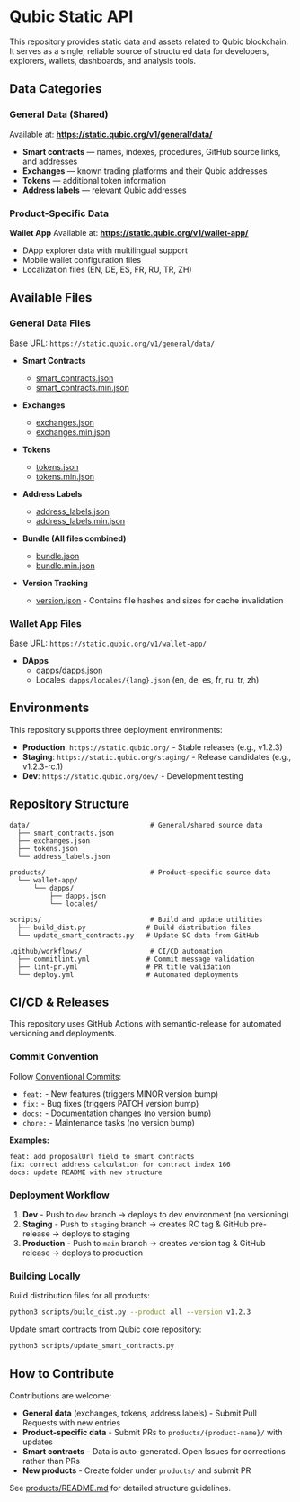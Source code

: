 # Qubic Static API

This repository provides static data and assets related to Qubic blockchain. It serves as a single, reliable source of structured data for developers, explorers, wallets, dashboards, and analysis tools.

## Data Categories

### General Data (Shared)
Available at: **https://static.qubic.org/v1/general/data/**

- **Smart contracts** — names, indexes, procedures, GitHub source links, and addresses
- **Exchanges** — known trading platforms and their Qubic addresses
- **Tokens** — additional token information
- **Address labels** — relevant Qubic addresses

### Product-Specific Data

**Wallet App**
Available at: **https://static.qubic.org/v1/wallet-app/**

- DApp explorer data with multilingual support
- Mobile wallet configuration files
- Localization files (EN, DE, ES, FR, RU, TR, ZH)

## Available Files

### General Data Files
Base URL: `https://static.qubic.org/v1/general/data/`

- **Smart Contracts**
  - [smart_contracts.json](https://static.qubic.org/v1/general/data/smart_contracts.json)
  - [smart_contracts.min.json](https://static.qubic.org/v1/general/data/smart_contracts.min.json)

- **Exchanges**
  - [exchanges.json](https://static.qubic.org/v1/general/data/exchanges.json)
  - [exchanges.min.json](https://static.qubic.org/v1/general/data/exchanges.min.json)

- **Tokens**
  - [tokens.json](https://static.qubic.org/v1/general/data/tokens.json)
  - [tokens.min.json](https://static.qubic.org/v1/general/data/tokens.min.json)

- **Address Labels**
  - [address_labels.json](https://static.qubic.org/v1/general/data/address_labels.json)
  - [address_labels.min.json](https://static.qubic.org/v1/general/data/address_labels.min.json)

- **Bundle (All files combined)**
  - [bundle.json](https://static.qubic.org/v1/general/data/bundle.json)
  - [bundle.min.json](https://static.qubic.org/v1/general/data/bundle.min.json)

- **Version Tracking**
  - [version.json](https://static.qubic.org/v1/general/data/version.json) - Contains file hashes and sizes for cache invalidation

### Wallet App Files
Base URL: `https://static.qubic.org/v1/wallet-app/`

- **DApps**
  - [dapps/dapps.json](https://static.qubic.org/v1/wallet-app/dapps/dapps.json)
  - Locales: `dapps/locales/{lang}.json` (en, de, es, fr, ru, tr, zh)  

## Environments

This repository supports three deployment environments:

- **Production**: `https://static.qubic.org/` - Stable releases (e.g., v1.2.3)
- **Staging**: `https://static.qubic.org/staging/` - Release candidates (e.g., v1.2.3-rc.1)
- **Dev**: `https://static.qubic.org/dev/` - Development testing

## Repository Structure

```
data/                              # General/shared source data
  ├── smart_contracts.json
  ├── exchanges.json
  ├── tokens.json
  └── address_labels.json

products/                          # Product-specific source data
  └── wallet-app/
      └── dapps/
          ├── dapps.json
          └── locales/

scripts/                           # Build and update utilities
  ├── build_dist.py               # Build distribution files
  └── update_smart_contracts.py   # Update SC data from GitHub

.github/workflows/                 # CI/CD automation
  ├── commitlint.yml              # Commit message validation
  ├── lint-pr.yml                 # PR title validation
  └── deploy.yml                  # Automated deployments
```

## CI/CD & Releases

This repository uses GitHub Actions with semantic-release for automated versioning and deployments.

### Commit Convention

Follow [Conventional Commits](https://www.conventionalcommits.org/):

- `feat:` - New features (triggers MINOR version bump)
- `fix:` - Bug fixes (triggers PATCH version bump)
- `docs:` - Documentation changes (no version bump)
- `chore:` - Maintenance tasks (no version bump)

**Examples:**
```
feat: add proposalUrl field to smart contracts
fix: correct address calculation for contract index 166
docs: update README with new structure
```

### Deployment Workflow

1. **Dev** - Push to `dev` branch → deploys to dev environment (no versioning)
2. **Staging** - Push to `staging` branch → creates RC tag & GitHub pre-release → deploys to staging
3. **Production** - Push to `main` branch → creates version tag & GitHub release → deploys to production

### Building Locally

Build distribution files for all products:
```bash
python3 scripts/build_dist.py --product all --version v1.2.3
```

Update smart contracts from Qubic core repository:
```bash
python3 scripts/update_smart_contracts.py
```

## How to Contribute

Contributions are welcome:

- **General data** (exchanges, tokens, address labels) - Submit Pull Requests with new entries
- **Product-specific data** - Submit PRs to `products/{product-name}/` with updates
- **Smart contracts** - Data is auto-generated. Open Issues for corrections rather than PRs
- **New products** - Create folder under `products/` and submit PR

See [products/README.md](products/README.md) for detailed structure guidelines.  
